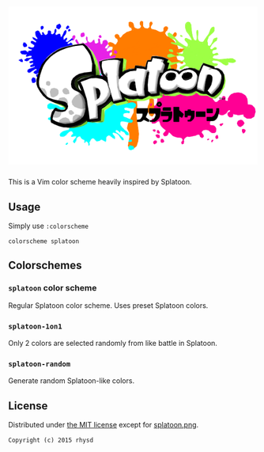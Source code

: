 ![vim-color-splatoon](splatoon.png)
===================================

This is a Vim color scheme heavily inspired by Splatoon.

## Usage

Simply use `:colorscheme`

```vim
colorscheme splatoon
```

## Colorschemes

### `splatoon` color scheme

Regular Splatoon color scheme.  Uses preset Splatoon colors.

### `splatoon-1on1`

Only 2 colors are selected randomly from like battle in Splatoon.

### `splatoon-random`

Generate random Splatoon-like colors.

## License

Distributed under [the MIT license](http://opensource.org/licenses/MIT) except for [splatoon.png](splatoon.png).

    Copyright (c) 2015 rhysd

